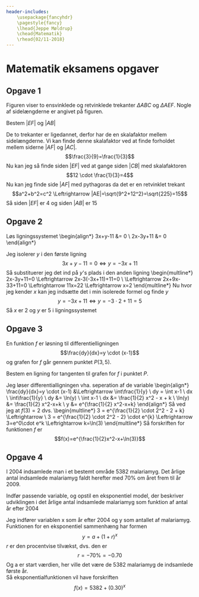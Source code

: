 ```yaml
---
header-includes:
    \usepackage{fancyhdr}
    \pagestyle{fancy}
    \lhead{Jeppe Møldrup}
    \chead{Matematik}
    \rhead{02/11-2018}
---
```


# Matematik eksamens opgaver

## Opgave 1

Figuren viser to ensvinklede og retvinklede trekanter $\Delta ABC$ og $\Delta AEF$. Nogle af sidelængderne er angivet på figuren.

Bestem $|EF|$ og $|AB|$

De to trekanter er ligedannet, derfor har de en skalafaktor mellem sidelængderne. Vi kan finde denne skalafaktor
ved at finde forholdet mellem siderne $|AF|$ og $|AC|$.
$$\frac{3}{9}=\frac{1}{3}$$
Nu kan jeg så finde siden $|EF|$ ved at gange siden $|CB|$ med skalafaktoren
$$12 \cdot \frac{1}{3}=4$$
Nu kan jeg finde side $|AF|$ med pythagoras da det er en retvinklet trekant
$$a^2+b^2=c^2 \Leftrightarrow |AE|=\sqrt{9^2+12^2}=\sqrt{225}=15$$
Så siden $|EF|$ er 4 og siden $|AB|$ er 15

## Opgave 2

Løs ligningssystemet
\begin{align*}
3x+y-11 &= 0 \\
2x-3y+11 &= 0
\end{align*}

Jeg isolerer $y$ i den første ligning
$$3x+y-11=0 \Leftrightarrow y=-3x+11$$
Så substituerer jeg det ind på $y$'s plads i den anden ligning
\begin{multline*}
2x-3y+11=0 \Leftrightarrow 2x-3(-3x+11)+11=0 \\ \Leftrightarrow 2x+9x-33+11=0 \Leftrightarrow 11x=22 \Leftrightarrow x=2
\end{multline*}
Nu hvor jeg kender $x$ kan jeg indsætte det i min isolerede formel og finde $y$
$$y=-3x+11 \Leftrightarrow y=-3 \cdot 2+11 =5$$
Så $x$ er 2 og $y$ er 5 i ligningssystemet

## Opgave 3

En funktion $f$ er løsning til differentielligningen
$$\frac{dy}{dx}=y \cdot (x-1)$$
og grafen for $f$ går gennem punktet $P(3,5)$.

Bestem en ligning for tangenten til grafen for $f$ i punktet $P$.

Jeg løser differentialligningen vha. seperation af de variable
\begin{align*}
\frac{dy}{dx}=y \cdot (x-1) &\Leftrightarrow \int\frac{1}{y} \ dy = \int x-1 \ dx \\
\int\frac{1}{y} \ dy &= \ln(y) \\
\int x-1 \ dx &= \frac{1}{2} x^2 - x + k \\
\ln(y) &= \frac{1}{2} x^2-x+k \\
y &= e^{\frac{1}{2} x^2-x+k}
\end{align*}
Så ved jeg at $f(3)=2$ dvs.
\begin{multline*}
3 = e^{\frac{1}{2} \cdot 2^2 - 2 + k} \Leftrightarrow \\ 3 = e^{\frac{1}{2} \cdot 2^2 - 2} \cdot e^{k} \Leftrightarrow 3=e^0\cdot e^k \Leftrightarrow k=\ln(3)
\end{multline*}
Så forskriften for funktionen $f$ er
$$f(x)=e^{\frac{1}{2}x^2-x+\ln(3)}$$

## Opgave 4

I 2004 indsamlede man i et bestemt område 5382 malariamyg. Det årlige antal indsamlede malariamyg faldt herefter med 70\% om året
frem til år 2009.

Indfør passende variable, og opstil en eksponentiel model, der beskriver udviklingen i det årlige antal indsamlede malariamyg som funktion af antal
år efter 2004

Jeg indfører variablen x som år efter 2004 og y som antallet af malariamyg.  
Funktionen for en eksponentiel sammenhæng har formen
$$y=a+(1+r)^x$$
$r$ er den procentvise tilvækst, dvs. den er 
$$r=-70\%=-0.70$$
Og a er start værdien, her ville det være de 5382 malariamyg de indsamlede første år.  
Så eksponentialfunktionen vil have forskriften
$$f(x)=5382+(0.30)^x$$


